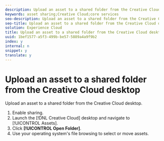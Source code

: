 ```yaml
---
description: Upload an asset to a shared folder from the Creative Cloud desktop.
keywords: asset sharing;Creative Cloud;core services
seo-description: Upload an asset to a shared folder from the Creative Cloud desktop.
seo-title: Upload an asset to a shared folder from the Creative Cloud desktop
solution: Experience Cloud
title: Upload an asset to a shared folder from the Creative Cloud desktop
uuid: 1bef1577-a5f3-499b-be57-5889a4a9f9b2
index: y
internal: n
snippet: y
translate: y
---
```


# Upload an asset to a shared folder from the Creative Cloud desktop

Upload an asset to a shared folder from the Creative Cloud desktop.


1. Enable sharing.
1. Launch the [!DNL Creative Cloud] desktop and navigate to [!UICONTROL Assets].
1. Click **[!UICONTROL Open Folder]**.
1. Use your operating system's file browsing to select or move assets.
